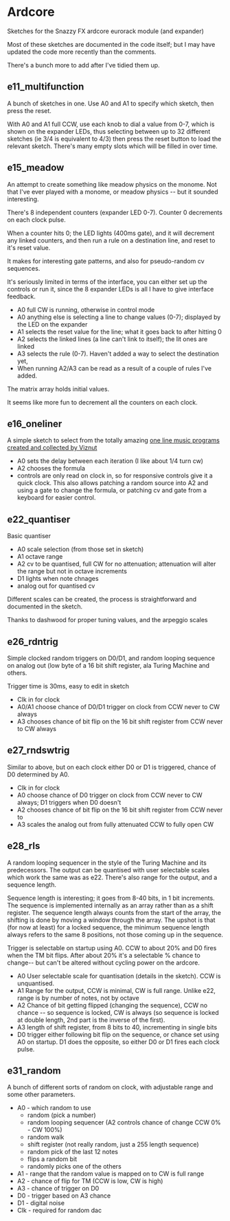# Ardcore

Sketches for the Snazzy FX ardcore eurorack module (and expander)

Most of these sketches are documented in the code itself; but I may have
updated the code more recently than the comments.

There's a bunch more to add after I've tidied them up.

## e11_multifunction 
A bunch of sketches in one. Use A0 and A1 to specify which sketch, then press
the reset. 

With A0 and A1 full CCW, use each knob to dial a value from 0-7, which is shown on the expander LEDs, thus
selecting between up to 32 different sketches (ie 3/4 is equivalent to 4/3)
then press the reset button to load the relevant sketch. There's many empty
slots which will be filled in over time.
 
## e15_meadow

An attempt to create something like meadow physics on the monome. Not that I've
ever played with a monome, or meadow physics -- but it sounded interesting. 

There's 8 independent counters (expander LED 0-7). Counter 0 decrements on each
clock pulse.

When a counter hits 0; the LED lights (400ms gate), and it will decrement any
linked counters, and then run a rule on a destination line, and reset to it's
reset value.

It makes for interesting gate patterns, and also for pseudo-random cv sequences.

It's seriously limited in terms of the interface, you can either set up the controls
or run it, since the 8 expander LEDs is all I have to give interface feedback.

* A0 full CW is running, otherwise in control mode
* A0 anything else is selecting a line to change values (0-7); displayed by the
LED on the expander
* A1 selects the reset value for the line; what it goes back to after hitting 0
* A2 selects the linked lines (a line can't link to itself); the lit ones are
linked
* A3 selects the rule (0-7). Haven't added a way to select the destination yet,
* When running A2/A3 can be read as a result of a couple of rules I've added.

The matrix array holds initial values.

It seems like more fun to decrement all the counters on each clock. 

## e16_oneliner

A simple sketch to select from the totally amazing [one line music programs
created and collected by Viznut](http://countercomplex.blogspot.com.au/search/label/algorithmic%20music)
 
* A0 sets the delay between each iteration (I like about 1/4 turn cw)
* A2 chooses the formula
* controls are only read on clock in, so for responsive controls give it
a quick clock. This also allows patching a random source into A2 and using
a gate to change the formula, or patching cv and gate from a keyboard for
easier control.


## e22_quantiser

Basic quantiser

* A0 scale selection (from those set in sketch)
* A1 octave range
* A2 cv to be quantised, full CW for no attenuation; attenuation will alter the range but not in octave increments
* D1 lights when note chnages
* analog out for quantised cv

Different scales can be created, the  process is straightforward and documented in the sketch.

Thanks to dashwood for proper tuning values, and the arpeggio scales

## e26_rdntrig

Simple clocked random triggers on D0/D1, and random looping sequence on analog
out (low byte of a 16 bit shift register, ala Turing Machine and others.

Trigger time is 30ms, easy to edit in sketch

* Clk in for clock
* A0/A1 choose chance of D0/D1 trigger on clock from CCW never to CW always
* A3 chooses chance of bit flip on the 16 bit shift register from CCW never to
CW always

## e27_rndswtrig

Similar to above, but on each clock either D0 or D1 is triggered, chance of D0
determined by A0.
 
* Clk in for clock
* A0 choose chance of D0 trigger on clock from CCW never to CW always; D1
triggers when D0 doesn't
* A2 chooses chance of bit flip on the 16 bit shift register from CCW never to
* A3 scales the analog out from fully attenuated CCW to fully open CW

## e28_rls
A random looping sequencer in the style of the Turing Machine and its
predecessors. The output can be quantised with user selectable scales which
work the same was as e22. There's also range for the output, and a sequence
length.

Sequence length is interesting; it goes from 8-40 bits, in 1 bit increments.
The sequence is implemented internally as an array rather than as a shift
register. The sequence length always counts from the start of the array, the
shifting is done by moving a window through the array. The upshot is that (for
now at least) for a locked sequence, the minimum sequence length always refers to the same
8 positions, not those coming up in the sequence.

Trigger is selectable on startup using A0. CCW to about 20% and D0 fires when the 
TM bit flips. After about 20% it's a selectable % chance to change-- but can't be
altered without cycling power on the ardcore.

* A0 User selectable scale for quantisation (details in the sketch). CCW is
unquantised.
* A1 Range for the output, CCW is minimal, CW is full range. Unlike e22, range
is by number of notes, not by octave
* A2 Chance of bit getting flipped (changing the sequence), CCW no chance -- so
sequence is locked, CW is always (so sequence is locked at double length,
2nd part is the inverse of the first).
* A3 length of shift register, from 8 bits to 40, incrementing in single bits
* D0 trigger either following bit flip on the sequence, or chance set using A0
on startup. D1 does the opposite, so either D0 or D1 fires each clock pulse.

## e31_random
A bunch of different sorts of random on clock, with adjustable range and some other
parameters.
* A0 - which random to use
  * random (pick a number)
  * random looping sequencer (A2 controls chance of change CCW 0% - CW 100%)
  * random walk
  * shift register (not really random, just a 255 length sequence)
  * random pick of the last 12 notes
  * flips a random bit
  * randomly picks one of the others
* A1 - range that the random value is mapped on to CW is full range
* A2 - chance of flip for TM (CCW is low, CW is high)
* A3 - chance of trigger on D0
* D0 - trigger based on A3 chance
* D1 - digital noise
* Clk - required for random dac




